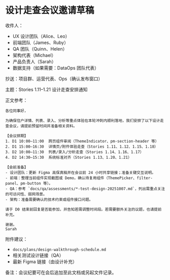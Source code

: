 # 设计走查会议邀请草稿

收件人：
- UX 设计团队（Alice、Leo）
- 前端团队（James、Ruby）
- QA 团队（Quinn、Helen）
- 架构代表（Michael）
- 产品负责人（Sarah）
- 数据支持（如果需要：DataOps 团队代表）

抄送：项目群、运营代表、Ops（确认发布窗口）

主题：Stories 1.11–1.21 设计走查安排通知

正文参考：
```
各位同事好，

为确保住户详情、列表、录入、分析等重点体验在本轮冲刺内顺利落地，我们安排了以下设计走查会议，请提前预留时间并准备相关资料。

【会议排期】
1. D1 10:00–11:00  跨页组件审阅（ThemeIndicator、pm-section-header 等）
2. D1 15:00–16:30  详情页/附件体验走查（Stories 1.11、1.12、1.15、1.18）
3. D2 10:00–11:30  列表/录入/分析走查（Stories 1.14、1.16、1.17）
4. D2 14:30–15:30  系统标准对齐（Stories 1.13、1.20、1.21）

【会前准备】
- 设计团队：更新 Figma 高保真稿并在会议前 24 小时共享链接；准备关键交互说明。
- 前端：整理当前组件实现截图或 Demo，确认待复用组件（ThemePicker、filter-panel、pm-button 等）。
- QA：参考 `docs/qa/assessments/*-test-design-20251007.md`，列出需重点关注的可访问性、弱网场景。
- 架构：准备需要确认的技术约束或组件接口问题。

请于 D0 结束前回复是否能参加，并告知若需调整时间段。若需要额外关注的议题，也请提前补充。

谢谢。
Sarah
```

附件建议：
- `docs/plans/design-walkthrough-schedule.md`
- 相关测试设计链接（QA）
- 最新 Figma 链接（由设计补充）

备注：会议纪要可在会后追加至此文档或另起文件记录。
